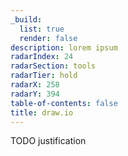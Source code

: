 ```yaml
---
_build:
  list: true
  render: false
description: lorem ipsum
radarIndex: 24
radarSection: tools
radarTier: hold
radarX: 258
radarY: 394
table-of-contents: false
title: draw.io
---
```


TODO justification
